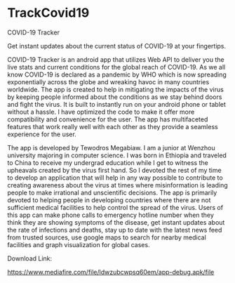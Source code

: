 # TrackCovid19

COVID-19 Tracker

Get instant updates about the current status of COVID-19 at your fingertips.


COVID-19 Tracker is an android app that utilizes Web API to deliver you the live stats and current conditions for the global reach of COVID-19. As we all know COVID-19 is declared as a pandemic by WHO which is now spreading exponentially across the globe and wreaking havoc in many countries worldwide. The app is created to help in mitigating the impacts of the virus by keeping people informed about the conditions as we stay behind doors and fight the virus. It is built to instantly run on your android phone or tablet without a hassle. I have optimized the code to make it offer more compatibility and convenience for the user. The app has multifaceted features that work really well with each other as they provide a seamless experience for the user.     


The app is developed by Tewodros Megabiaw. I am a junior at Wenzhou university majoring in computer science. I was born in Ethiopia and traveled to China to receive my undergrad education while I get to witness the upheavals created by the virus first hand. So I devoted the rest of my time to develop an application that will help in any way possible to contribute to creating awareness about the virus at times where misinformation is leading people to make irrational and unscientific decisions. The app is primarily devoted to helping people in developing countries where there are not sufficient medical facilities to help control the spread of the virus. Users of this app can make phone calls to emergency hotline number when they think they are showing symptoms of the disease, get instant updates about the rate of infections and deaths, stay up to date with the latest news feed from trusted sources, use google maps to search for nearby medical facilities and graph visualization for global cases.

Download Link:

https://www.mediafire.com/file/ldwzubcwpsq60em/app-debug.apk/file
